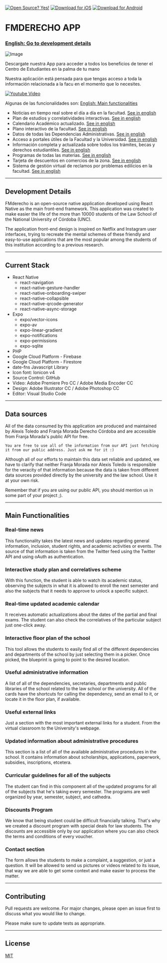 [![Open Source? Yes!](https://badgen.net/badge/Open%20Source%20%3F/Yes%21/blue?icon=github)](https://github.com/alexisjtoledo/fmderecho)
[![Download for iOS](https://img.shields.io/badge/Descargar-iOS-323C42.svg)](#)
[![Download for Android](https://img.shields.io/badge/Descargar-Android-A4C744.svg)](https://play.google.com/store/apps/details?id=com.fmderecho.fmapp)

# FMDERECHO APP
### [English: Go to development details](#development-details)

![Image](https://neon-dryad-755.web.app/img/main-readme-img.png)

Descargate nuestra App para acceder a todos los beneficios de tener el Centro de Estudiantes en la palma de tu mano

Nuestra aplicación está pensada para que tengas acceso a toda la información relacionada a la facu en el momento que lo necesites.

[![Youtube Video](https://fmderecho.com/mobile/img/video-preview.png)](https://www.youtube.com/watch?v=PaNxM35Pgm8)

Algunas de las funcionalidades son:
[English: Main functionalities](#main-functionalities)

- Noticias en tiempo real sobre el día a día en la facultad. [See in english](#real-time-news)
- Plan de estudios y correlatividades interactivas. [See in english](#interactive-study-plan-and-correlatives-scheme)
- Calendario Académico actualizado. [See in english](#real-time-updated-academic-calendar)
- Plano interactivo de la facultad. [See in english](#interactive-floor-plan-of-the-school)
- Datos de todas las Dependencias Administrativas. [See in english](#useful-administrative-information)
- Acceso a portales útiles de la Facultad y la Universidad. [See in english](#useful-external-links)
- Información completa y actualizada sobre todos los trámites, becas y derechos estudiantiles. [See in english](#updated-information-about-administrative-procedures)
- Programas de todas las materias. [See in english](#curricular-guidelines-for-all-of-the-subjects)
- Tarjeta de descuentos en comercios de la zona. [See in english](#discounts-program)
- Sistema de gestión virtual de reclamos por problemas edilicios en la facultad. [See in english](#contact-section)

---
## Development Details

FMderecho is an open-source native application developed using React Native as the main front-end framework. This application was created to make easier the life of the more than 10000 students of the Law School of the National University of Córdoba (UNC).

The application front-end design is inspired on Netflix and Instagram user interfaces, trying to recreate the mental schemes of these friendly and easy-to-use applications that are the most popular among the students of this institution according to a previous research.

---
## Current Stack

* React Native
  * react-navigation
  * react-native-gesture-handler
  * react-native-onboarding-swiper
  * react-native-collapsible
  * react-native-qrcode-generator
  * react-native-async-storage
* Expo
  * expo/vector-icons
  * expo-av
  * expo-linear-gradient
  * expo-notifications
  * expo-permissions
  * expo-sqlite
* PHP
* Google Cloud Platform - Firebase
* Google Cloud Platform - Firestore
* date-fns Javascript Library
* Icon font: Ionicon v4
* Source Control: GitHub
* Video: Adobe Premiere Pro CC / Adobe Media Encoder CC
* Design: Adobe Illustrator CC / Adobe Photoshop CC
* Editor: Visual Studio Code

---
## Data sources

All of the data consumed by this application are produced and maintained by Alexis Toledo and Franja Morada Derecho Córdoba and are accessible from Franja Morada's public API for free.

```
You are free to use all of the information from our API just fetching it from our public address. Just ask me for it :)
```

Although all of our efforts to maintain this data set reliable and updated, we have to clarify that neither Franja Morada nor Alexis Toledo is responsible for the veracity of that information because the data is taken from different data sources provided directly by the university and the law school. Use it at your own risk.

Remember that if you are using our public API, you should mention us in some part of your project ;).

---
## Main Functionalities

### **Real-time news**

This functionality takes the latest news and updates regarding general information, inclusion, student rights, and academic activities or events. The source of that information is taken from the Twitter feed using the Twitter API and using oAuth as authentication.

### **Interactive study plan and correlatives scheme**

With this function, the student is able to watch its academic status, observing the subjects in what it is allowed to enroll the next semester and also the subjects that it needs to approve to unlock a specific subject.

### **Real-time updated academic calendar**

It receives automatic actualizations about the dates of the partial and final exams. The student can also check the correlatives of the particular subject just one-click away.

### **Interactive floor plan of the school**

This tool allows the students to easily find all of the different dependencies and departments of the school by just selecting them in a picker. Once picked, the blueprint is going to point to the desired location.

### **Useful administrative information**

A list of all of the dependencies, secretaries, departments and public libraries of the school related to the law school or the university. All of the cards have the shortcuts for calling the dependency, send an email to it, or locate it in the floor plan, if available.

### **Useful external links**

Just a section with the most important external links for a student. From the virtual classroom to the University's webpage.

### **Updated information about administrative procedures**

This section is a list of all of the available administrative procedures in the school. It contains information about scholarships, applications, paperwork, subsidies, inscriptions, etcetera.

### **Curricular guidelines for all of the subjects**

The student can find in this component all of the updated programs for all of the subjects that he's taking every semester. The programs are well organized by year, semester, subject, and cathedra.

### **Discounts Program**

We know that being student could be difficult financially talking. That's why we created a discount program with special deals for law students. The discounts are accessible only by our application where you can also check the terms and conditions of every voucher.

### **Contact section**

The form allows the students to make a complaint, a suggestion, or just a question. It will be allowed to send us pictures or videos related to its issue, that way we are able to get some context and make easier to process the matter.


---
## Contributing

Pull requests are welcome. For major changes, please open an issue first to discuss what you would like to change.

Please make sure to update tests as appropriate.

---
## License

[MIT](https://choosealicense.com/licenses/mit/)